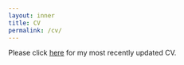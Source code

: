 ```yaml
---
layout: inner
title: CV
permalink: /cv/
---
```


Please click <a target="_blank" class="align-middle link-primary mr-2 mr-lg-0 ml-lg-2" href="../assets/cv/OykuArkan-CV.pdf">here</a> for my most recently updated CV.
<!--        
<a href="../assets/repo/CaglarTunc-cv.pdf" target="_blank"></a>
-->
